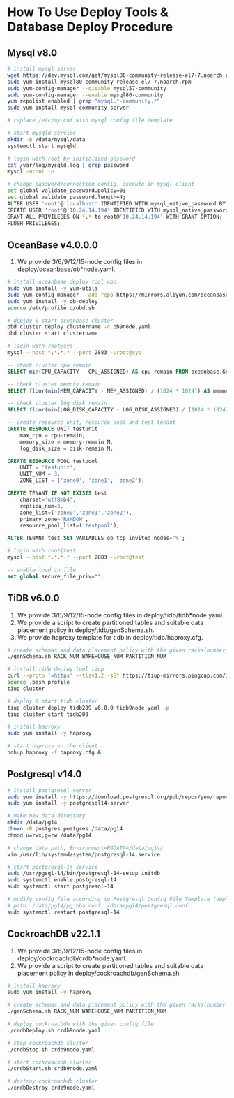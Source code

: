 # How To Use Deploy Tools & Database Deploy Procedure
## Mysql v8.0
```bash
# install mysql server
wget https://dev.mysql.com/get/mysql80-community-release-el7-7.noarch.rpm
sudo yum install mysql80-community-release-el7-7.noarch.rpm
sudo yum-config-manager --disable mysql57-community
sudo yum-config-manager --enable mysql80-community
yum repolist enabled | grep "mysql.*-community.*"
sudo yum install mysql-community-server

# replace /etc/my.cnf with mysql config file template

# start mysqld service
mkdir -p /data/mysql/data
systemctl start mysqld

# login with root by initialized password
cat /var/log/mysqld.log | grep password
mysql -uroot -p

# change password/connection config, execute in mysql client
set global validate_password.policy=0;
set global validate_password.length=4;
ALTER USER 'root'@'localhost' IDENTIFIED WITH mysql_native_password BY 'YOUR_PASSWORD';
CREATE USER 'root'@'10.24.14.194' IDENTIFIED WITH mysql_native_password BY 'YOUR_PASSWORD';
GRANT ALL PRIVILEGES ON *.* to root@'10.24.14.194' WITH GRANT OPTION;
FLUSH PRIVILEGES;
```

## OceanBase v4.0.0.0
1. We provide 3/6/9/12/15-node config files in deploy/oceanbase/ob*node.yaml.

```bash
# install oceanbase deploy tool obd
sudo yum install -y yum-utils
sudo yum-config-manager --add-repo https://mirrors.aliyun.com/oceanbase/OceanBase.repo
sudo yum install -y ob-deploy
source /etc/profile.d/obd.sh

# deploy & start oceanbase cluster
obd cluster deploy clustername -c ob9node.yaml
obd cluster start clustername

```

```bash
# login with root@sys
mysql --host *.*.*.* --port 2883 -uroot@sys
```

```sql
-- check cluster cpu remain
SELECT min(CPU_CAPACITY - CPU_ASSIGNED) AS cpu-remain FROM oceanbase.GV$OB_SERVERS

-- check cluster memory remain
SELECT floor(min(MEM_CAPACITY - MEM_ASSIGNED) / (1024 * 1024)) AS memory-remain FROM oceanbase.GV$OB_SERVERS;

-- check cluster log disk remain
SELECT floor(min(LOG_DISK_CAPACITY - LOG_DISK_ASSIGNED) / (1024 * 1024)) as disk-remain FROM oceanbase.GV$OB_SERVERS;

-- create resource unit, resource pool and test tenant
CREATE RESOURCE UNIT testunit
    max_cpu = cpu-remain,
    memory_size = memory-remain M,
    log_disk_size = disk-remain M;

CREATE RESOURCE POOL testpool
    UNIT = 'testunit',
    UNIT_NUM = 3,
    ZONE_LIST = ('zone0', 'zone1', 'zone2');

CREATE TENANT IF NOT EXISTS test 
    charset='utf8mb4', 
    replica_num=3, 
    zone_list=('zone0','zone1','zone2'), 
    primary_zone='RANDOM', 
    resource_pool_list=('testpool');

ALTER TENANT test SET VARIABLES ob_tcp_invited_nodes='%';
```

```bash
# login with root@test
mysql --host *.*.*.* --port 2883 -uroot@test
```

```sql
-- enable load in file
set global secure_file_priv="";
```


## TiDB v6.0.0
1. We provide 3/6/9/12/15-node config files in deploy/tidb/tidb*node.yaml.
2. We provide a script to create partitioned tables and suitable data placement policy in deploy/tidb/genSchema.sh.
3. We provide haproxy template for tidb in deploy/tidb/haproxy.cfg.
```bash
# create schemas and data placement policy with the given racks(number of servers in the cluster), warehouses(number of warehouses), partitions(number of target partitions)
./genSchema.sh RACK_NUM WAREHOUSE_NUM PARTITION_NUM

# install tidb deploy tool tiup
curl --proto '=https' --tlsv1.2 -sSf https://tiup-mirrors.pingcap.com/install.sh | sh
source .bash_profile
tiup cluster

# deploy & start tidb cluster
tiup cluster deploy tidb209 v6.0.0 tidb9node.yaml -p
tiup cluster start tidb209

# install haproxy
sudo yum install -y haproxy

# start haproxy on the client
nohup haproxy -f haproxy.cfg &
```

## Postgresql v14.0
```bash
# install postgresql server
sudo yum install -y https://download.postgresql.org/pub/repos/yum/reporpms/EL-7-x86_64/pgdg-redhat-repo-latest.noarch.rpm
sudo yum install -y postgresql14-server

# make new data directory
mkdir /data/pg14
chown -R postgres:postgres /data/pg14
chmod u=rwx,g=rw /data/pg14 

# change data path, Environment=PGDATA=/data/pg14/
vim /usr/lib/systemd/system/postgresql-14.service

# start postgresql-14 service
sudo /usr/pgsql-14/bin/postgresql-14-setup initdb
sudo systemctl enable postgresql-14
sudo systemctl start postgresql-14

# modify config file according to Postgresql Config File Template (deploy/postgresql/pg_hba.conf, deploy.postgresql/postgresql.conf)
# path: /data/pg14/pg_hba.conf, /data/pg14/postgresql.conf
sudo systemctl restart postgresql-14
```
## CockroachDB v22.1.1
1. We provide 3/6/9/12/15-node config files in deploy/cockroachdb/crdb*node.yaml.
2. We provide a script to create partitioned tables and suitable data placement policy in deploy/cockroachdb/genSchema.sh.

```bash
# install haproxy
sudo yum install -y haproxy

# create schemas and data placement policy with the given racks(number of servers in the cluster), warehouses(number of warehouses), partitions(number of target partitions)
./genSchema.sh RACK_NUM WAREHOUSE_NUM PARTITION_NUM

# deploy cockroachdb with the given config file
./crdbDeploy.sh crdb9node.yaml

# stop cockroachdb cluster 
./crdbStop.sh crdb9node.yaml

# start cockroachdb cluster
./crdbStart.sh crdb9node.yaml

# destroy cockroachdb cluster
./crdbDestroy crdb9node.yaml
```